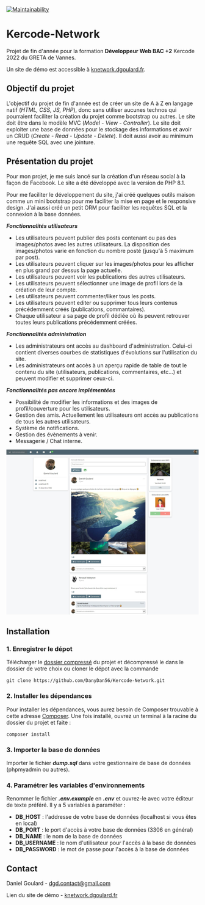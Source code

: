 [![Maintainability](https://api.codeclimate.com/v1/badges/0f806d33a98fd3f007de/maintainability)](https://codeclimate.com/github/DanyDan56/Kercode-Network/maintainability)

# Kercode-Network
Projet de fin d'année pour la formation **Développeur Web BAC +2** Kercode 2022 du GRETA de Vannes.

Un site de démo est accessible à [knetwork.dgoulard.fr](http://knetwork.dgoulard.fr).

## Objectif du projet
L'objectif du projet de fin d'année est de créer un site de A à Z en langage natif (*HTML, CSS, JS, PHP*), donc sans utiliser aucunes technos qui pourraient faciliter la création du projet comme bootstrap ou autres.
Le site doit être dans le modèle MVC (*Model - View - Controller*).
Le site doit exploiter une base de données pour le stockage des informations et avoir un CRUD (*Create - Read - Update - Delete*). Il doit aussi avoir au minimum une requête SQL avec une jointure.

## Présentation du projet
Pour mon projet, je me suis lancé sur la création d'un réseau social à la façon de Facebook. Le site a été développé avec la version de PHP 8.1.

Pour me faciliter le développement du site, j'ai créé quelques outils maison comme un mini bootstrap pour me faciliter la mise en page et le responsive design. J'ai aussi créé un petit ORM pour faciliter les requêtes SQL et la connexion à la base données.

***Fonctionnalités utilisateurs***
- Les utilisateurs peuvent publier des posts contenant ou pas des images/photos avec les autres utilisateurs. La disposition des images/photos varie en fonction du nombre posté (jusqu'à 5 maximum par post).
- Les utilisateurs peuvent cliquer sur les images/photos pour les afficher en plus grand par dessus la page actuelle.
- Les utilisateurs peuvent voir les publications des autres utilisateurs.
- Les utilisateurs peuvent sélectionner une image de profil lors de la création de leur compte.
- Les utilisateurs peuvent commenter/liker tous les posts.
- Les utilisateurs peuvent editer ou supprimer tous leurs contenus précédemment créés (publications, commantaires).
- Chaque utilisateur a sa page de profil dédiée où ils peuvent retrouver toutes leurs publications précédemment créées.

***Fonctionnalités administration***
- Les administrateurs ont accès au dashboard d'administration. Celui-ci contient diverses courbes de statistiques d'évolutions sur l'utilisation du site.
- Les administrateurs ont accès à un aperçu rapide de table de tout le contenu du site (utilisateurs, publications, commentaires, etc...) et peuvent modifier et supprimer ceux-ci.

***Fonctionnalités pas encore implémentées***
- Possibilité de modifier les informations et des images de profil/couverture pour les utilisateurs.
- Gestion des amis. Actuellement les utilisateurs ont accès au publications de tous les autres utilisateurs.
- Système de notifications.
- Gestion des évènements à venir.
- Messagerie / Chat interne.

![image de démo](/app/public/images/demo.jpg)

## Installation

### 1. Enregistrer le dépot
Télécharger le [dossier compressé](https://github.com/DanyDan56/Kercode-Network/archive/refs/heads/main.zip) du projet et décompressé le dans le dossier de votre choix ou cloner le dépot avec la commande
```
git clone https://github.com/DanyDan56/Kercode-Network.git
```

### 2. Installer les dépendances
Pour installer les dépendances, vous aurez besoin de Composer trouvable à cette adresse [Composer](https://getcomposer.org/download/). Une fois installé, ouvrez un terminal à la racine du dossier du projet et faite :
```
composer install
```

### 3. Importer la base de données
Importer le fichier ***dump.sql*** dans votre gestionnaire de base de données (phpmyadmin ou autres).

### 4. Paramétrer les variables d'environnements
Renommer le fichier ***.env.example*** en ***.env*** et ouvrez-le avec votre éditeur de texte préféré. Il y a 5 variables à paraméter :
  - **DB_HOST** : l'addresse de votre base de données (localhost si vous êtes en local)
  - **DB_PORT** : le port d'accès à votre base de données (3306 en général)
  - **DB_NAME** : le nom de la base de données
  - **DB_USERNAME** : le nom d'utilisateur pour l'accès à la base de données
  - **DB_PASSWORD** : le mot de passe pour l'accès à la base de données

## Contact
Daniel Goulard - [dgd.contact@gmail.com](mailto:dgd.contact@gmail.com)

Lien du site de démo - [knetwork.dgoulard.fr](http://knetwork.dgoulard.fr)